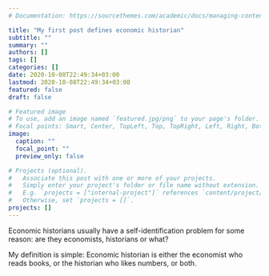```yaml
---
# Documentation: https://sourcethemes.com/academic/docs/managing-content/

title: "My first post defines economic historian"
subtitle: ""
summary: ""
authors: []
tags: []
categories: []
date: 2020-10-08T22:49:34+03:00
lastmod: 2020-10-08T22:49:34+03:00
featured: false
draft: false

# Featured image
# To use, add an image named `featured.jpg/png` to your page's folder.
# Focal points: Smart, Center, TopLeft, Top, TopRight, Left, Right, BottomLeft, Bottom, BottomRight.
image:
  caption: ""
  focal_point: ""
  preview_only: false

# Projects (optional).
#   Associate this post with one or more of your projects.
#   Simply enter your project's folder or file name without extension.
#   E.g. `projects = ["internal-project"]` references `content/project/deep-learning/index.md`.
#   Otherwise, set `projects = []`.
projects: []
---
```


Economic historians usually have a self-identification problem for some reason: are they economists, historians or what?

My definition is simple: Economic historian is either the economist who reads books, or the historian who likes numbers, or both.



